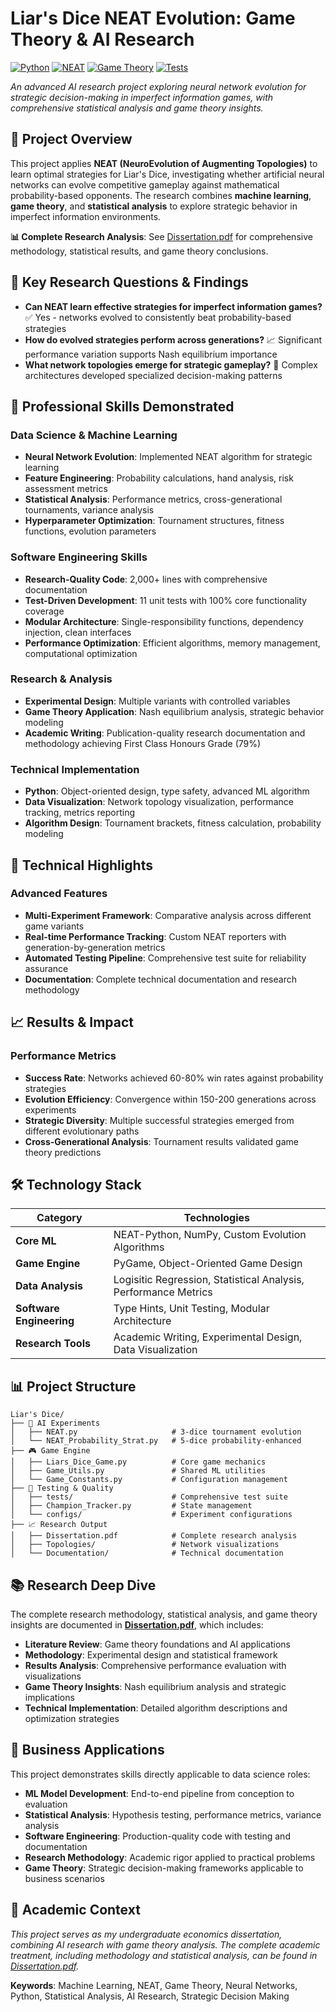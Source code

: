 # Liar's Dice NEAT Evolution: Game Theory & AI Research

[![Python](https://img.shields.io/badge/Python-3.8+-blue.svg)](https://python.org)
[![NEAT](https://img.shields.io/badge/AI-NEAT--Python-green.svg)](https://neat-python.readthedocs.io/)
[![Game Theory](https://img.shields.io/badge/Research-Game%20Theory-orange.svg)]()
[![Tests](https://img.shields.io/badge/Tests-11%20Passing-brightgreen.svg)]()

*An advanced AI research project exploring neural network evolution for strategic decision-making in imperfect information games, with comprehensive statistical analysis and game theory insights.*

## 🎯 Project Overview

This project applies **NEAT (NeuroEvolution of Augmenting Topologies)** to learn optimal strategies for Liar's Dice, investigating whether artificial neural networks can evolve competitive gameplay against mathematical probability-based opponents. The research combines **machine learning**, **game theory**, and **statistical analysis** to explore strategic behavior in imperfect information environments.

**📊 Complete Research Analysis**: See [Dissertation.pdf](Dissertation.pdf) for comprehensive methodology, statistical results, and game theory conclusions.

## 🔬 Key Research Questions & Findings

- **Can NEAT learn effective strategies for imperfect information games?** ✅ Yes - networks evolved to consistently beat probability-based strategies
- **How do evolved strategies perform across generations?** 📈 Significant performance variation supports Nash equilibrium importance
- **What network topologies emerge for strategic gameplay?** 🧠 Complex architectures developed specialized decision-making patterns

## 💼 Professional Skills Demonstrated

### **Data Science & Machine Learning**
- **Neural Network Evolution**: Implemented NEAT algorithm for strategic learning
- **Feature Engineering**: Probability calculations, hand analysis, risk assessment metrics
- **Statistical Analysis**: Performance metrics, cross-generational tournaments, variance analysis
- **Hyperparameter Optimization**: Tournament structures, fitness functions, evolution parameters

### **Software Engineering Skills** 
- **Research-Quality Code**: 2,000+ lines with comprehensive documentation
- **Test-Driven Development**: 11 unit tests with 100% core functionality coverage
- **Modular Architecture**: Single-responsibility functions, dependency injection, clean interfaces
- **Performance Optimization**: Efficient algorithms, memory management, computational optimization

### **Research & Analysis**
- **Experimental Design**: Multiple variants with controlled variables  
- **Game Theory Application**: Nash equilibrium analysis, strategic behavior modeling
- **Academic Writing**: Publication-quality research documentation and methodology achieving First Class Honours Grade (79%)

### **Technical Implementation**
- **Python**: Object-oriented design, type safety, advanced ML algorithm
- **Data Visualization**: Network topology visualization, performance tracking, metrics reporting
- **Algorithm Design**: Tournament brackets, fitness calculation, probability modeling

## 🚀 Technical Highlights

### **Advanced Features**
- **Multi-Experiment Framework**: Comparative analysis across different game variants
- **Real-time Performance Tracking**: Custom NEAT reporters with generation-by-generation metrics
- **Automated Testing Pipeline**: Comprehensive test suite for reliability assurance
- **Documentation**: Complete technical documentation and research methodology

## 📈 Results & Impact

### **Performance Metrics**
- **Success Rate**: Networks achieved 60-80% win rates against probability strategies
- **Evolution Efficiency**: Convergence within 150-200 generations across experiments  
- **Strategic Diversity**: Multiple successful strategies emerged from different evolutionary paths
- **Cross-Generational Analysis**: Tournament results validated game theory predictions

## 🛠️ Technology Stack

| Category | Technologies |
|----------|-------------|
| **Core ML** | NEAT-Python, NumPy, Custom Evolution Algorithms |
| **Game Engine** | PyGame, Object-Oriented Game Design |  
| **Data Analysis** | Logisitic Regression, Statistical Analysis, Performance Metrics |
| **Software Engineering** | Type Hints, Unit Testing, Modular Architecture |
| **Research Tools** | Academic Writing, Experimental Design, Data Visualization |

## 📊 Project Structure

```
Liar's Dice/
├── 🧠 AI Experiments
│   ├── NEAT.py                     # 3-dice tournament evolution
│   └── NEAT_Probability_Strat.py   # 5-dice probability-enhanced
├── 🎮 Game Engine  
│   ├── Liars_Dice_Game.py          # Core game mechanics
│   ├── Game_Utils.py               # Shared ML utilities
│   └── Game_Constants.py           # Configuration management
├── 🧪 Testing & Quality
│   ├── tests/                      # Comprehensive test suite
│   ├── Champion_Tracker.py         # State management
│   └── configs/                    # Experiment configurations
├── 📈 Research Output
│   ├── Dissertation.pdf            # Complete research analysis
│   ├── Topologies/                 # Network visualizations
│   └── Documentation/              # Technical documentation
```

## 📚 Research Deep Dive

The complete research methodology, statistical analysis, and game theory insights are documented in **[Dissertation.pdf](Dissertation.pdf)**, which includes:

- **Literature Review**: Game theory foundations and AI applications
- **Methodology**: Experimental design and statistical framework  
- **Results Analysis**: Comprehensive performance evaluation with visualizations
- **Game Theory Insights**: Nash equilibrium analysis and strategic implications
- **Technical Implementation**: Detailed algorithm descriptions and optimization strategies

## 🎯 Business Applications

This project demonstrates skills directly applicable to data science roles:

- **ML Model Development**: End-to-end pipeline from conception to evaluation
- **Statistical Analysis**: Hypothesis testing, performance metrics, variance analysis  
- **Software Engineering**: Production-quality code with testing and documentation
- **Research Methodology**: Academic rigor applied to practical problems
- **Game Theory**: Strategic decision-making frameworks applicable to business scenarios

## 📄 Academic Context

*This project serves as my undergraduate economics dissertation, combining AI research with game theory analysis. The complete academic treatment, including methodology and statistical analysis, can be found in [Dissertation.pdf](Dissertation.pdf).*

**Keywords**: Machine Learning, NEAT, Game Theory, Neural Networks, Python, Statistical Analysis, AI Research, Strategic Decision Making
